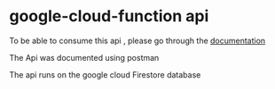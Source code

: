 # google-cloud-function api
To be able to consume this api , please go through the [documentation](https://documenter.getpostman.com/view/11518931/TVmQcvQf#09aea3cc-778c-4cb3-98cb-85bd40413328)
 

The Api was documented using postman

The api runs on the google cloud Firestore database